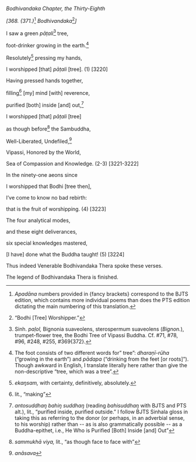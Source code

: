 *Bodhivandaka Chapter, the Thirty-Eighth*

*\[368. {371.}*[^1] *Bodhivandaka*[^2]*\]*

I saw a green *pāṭali*[^3] tree,

foot-drinker growing in the earth.[^4]

Resolutely[^5] pressing my hands,

I worshipped \[that\] *pāṭali* \[tree\]. (1) \[3220\]

Having pressed hands together,

filling[^6] \[my\] mind \[with\] reverence,

purified \[both\] inside \[and\] out,[^7]

I worshipped \[that\] *pāṭali* \[tree\]

as though before[^8] the Sambuddha,

Well-Liberated, Undefiled,[^9]

Vipassi, Honored by the World,

Sea of Compassion and Knowledge. (2-3) \[3221-3222\]

In the ninety-one aeons since

I worshipped that Bodhi \[tree then\],

I’ve come to know no bad rebirth:

that is the fruit of worshipping. (4) \[3223\]

The four analytical modes,

and these eight deliverances,

six special knowledges mastered,

\[I have\] done what the Buddha taught! (5) \[3224\]

Thus indeed Venerable Bodhivandaka Thera spoke these verses.

The legend of Bodhivandaka Thera is finished.

[^1]: *Apadāna* numbers provided in {fancy brackets} correspond to the
    BJTS edition, which contains more individual poems than does the PTS
    edition dictating the main numbering of this translation.

[^2]: “Bodhi \[Tree\] Worshipper.”

[^3]: Sinh. *paḷol,* Bignonia suaveolens, sterospermum suaveolens
    (*Bignon.*), trumpet-flower tree, the Bodhi Tree of Vipassi Buddha.
    Cf. \#71, \#78, \#96, \#248, \#255, \#369{372}.

[^4]: The foot consists of two different words for” tree”:
    *dharaṇī-rūha* (“growing in the earth”) and *pādapa* (“drinking from
    the feet \[or roots\]”). Though awkward in English, I translate
    literally here rather than give the non-descriptive “tree, which was
    a tree”.

[^5]: *ekaŋsam,* with certainty, definitively, absolutely.

[^6]: lit., “making”

[^7]: *antosuddhaŋ bahiŋ suddhaŋ* (reading *bahisuddhaŋ* with BJTS and
    PTS alt.), lit., “purified inside, purified outside.” I follow BJTS
    Sinhala gloss in taking this as referring to the donor (or perhaps,
    in an adverbial sense, to his worship) rather than -- as is also
    grammatically possible -- as a Buddha-epithet, i.e., He Who is
    Purified \[Both\] Inside \[and\] Out”

[^8]: *sammukhā viya,* lit., “as though face to face with”

[^9]: *anāsava*
